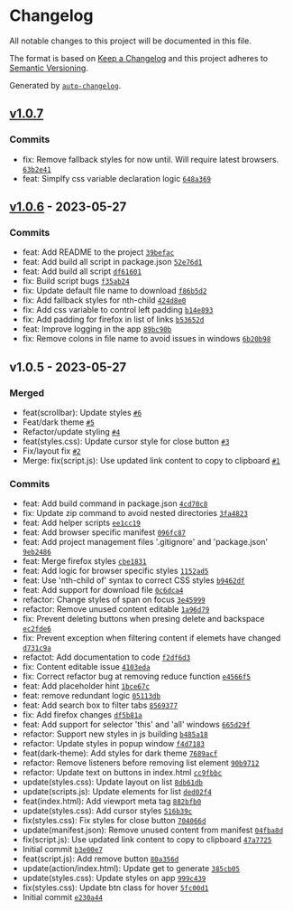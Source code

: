 # Changelog

All notable changes to this project will be documented in this file.

The format is based on [Keep a Changelog](https://keepachangelog.com/en/1.0.0/)
and this project adheres to [Semantic Versioning](https://semver.org/spec/v2.0.0.html).

Generated by [`auto-changelog`](https://github.com/CookPete/auto-changelog).

## [v1.0.7](https://github-personal/DanSM-5/tabs-to-links/compare/v1.0.6...v1.0.7)

### Commits

- fix: Remove fallback styles for now until. Will require latest browsers. [`63b2e41`](https://github-personal/DanSM-5/tabs-to-links/commit/63b2e41aee94187a095bb25dd0421f3049ad1af4)
- feat: Simplfy css variable declaration logic [`648a369`](https://github-personal/DanSM-5/tabs-to-links/commit/648a369d0931eb44561de7bb4d9daf3b54ef326b)

## [v1.0.6](https://github-personal/DanSM-5/tabs-to-links/compare/v1.0.5...v1.0.6) - 2023-05-27

### Commits

- feat: Add README to the project [`39befac`](https://github-personal/DanSM-5/tabs-to-links/commit/39befacfb9bf1bccbccf79405f801831747291f7)
- feat: Add build all script in package.json [`52e76d1`](https://github-personal/DanSM-5/tabs-to-links/commit/52e76d12e10740af1a6de28a2214d7c3ae009218)
- feat: Add build all script [`df61601`](https://github-personal/DanSM-5/tabs-to-links/commit/df6160155ae37243d90cb8df17c8cfdb91e23f06)
- fix: Build script bugs [`f35ab24`](https://github-personal/DanSM-5/tabs-to-links/commit/f35ab24bd10aeec9694ae7c8c73734a34f927494)
- fix: Update default file name to download [`f86b5d2`](https://github-personal/DanSM-5/tabs-to-links/commit/f86b5d2c23d08f8c40923dec1ea2338e7c3ee563)
- fix: Add fallback styles for nth-child [`424d8e0`](https://github-personal/DanSM-5/tabs-to-links/commit/424d8e01874da32ada23808a9d1421680c087303)
- fix: Add css variable to control left padding [`b14e893`](https://github-personal/DanSM-5/tabs-to-links/commit/b14e893d756a3ce213e2d302af7284b52ed1aaf3)
- fix: Add padding for firefox in list of links [`b53652d`](https://github-personal/DanSM-5/tabs-to-links/commit/b53652dbf8a60b2d48018682960f7466d391d7bd)
- feat: Improve logging in the app [`89bc90b`](https://github-personal/DanSM-5/tabs-to-links/commit/89bc90bfc4c1eca2589e229ea62b029a0ede588e)
- fix: Remove colons in file name to avoid issues in windows [`6b20b98`](https://github-personal/DanSM-5/tabs-to-links/commit/6b20b98dfebb0abf325ab9a3e0abc38baea9bdb9)

## v1.0.5 - 2023-05-27

### Merged

- feat(scrollbar): Update styles [`#6`](https://github-personal/DanSM-5/tabs-to-links/pull/6)
- Feat/dark theme [`#5`](https://github-personal/DanSM-5/tabs-to-links/pull/5)
- Refactor/update styling [`#4`](https://github-personal/DanSM-5/tabs-to-links/pull/4)
- feat(styles.css): Update cursor style for close button [`#3`](https://github-personal/DanSM-5/tabs-to-links/pull/3)
- Fix/layout fix [`#2`](https://github-personal/DanSM-5/tabs-to-links/pull/2)
- Merge: fix(script.js): Use updated link content to copy to clipboard [`#1`](https://github-personal/DanSM-5/tabs-to-links/pull/1)

### Commits

- feat: Add build command in package.json [`4cd70c8`](https://github-personal/DanSM-5/tabs-to-links/commit/4cd70c8feedb4b9f96085881e91580f6b2e24448)
- fix: Update zip command to avoid nested directories [`3fa4823`](https://github-personal/DanSM-5/tabs-to-links/commit/3fa48236ec2791d7dd73d697fb85262e2d326a4a)
- feat: Add helper scripts [`ee1cc19`](https://github-personal/DanSM-5/tabs-to-links/commit/ee1cc1959fc9f870c30640209146d7330eed2903)
- feat: Add browser specific manifest [`096fc87`](https://github-personal/DanSM-5/tabs-to-links/commit/096fc877afd0864c5dc529ebc8ff9f824b705f9e)
- feat: Add project management files '.gitignore' and 'package.json' [`9eb2486`](https://github-personal/DanSM-5/tabs-to-links/commit/9eb24861c2d7b2f9355d0a0727ea9ad89a2d160b)
- feat: Merge firefox styles [`cbe1831`](https://github-personal/DanSM-5/tabs-to-links/commit/cbe18318e2f51a4d38bf047bbebca31bdaf74da9)
- feat: Add logic for browser specific styles [`1152ad5`](https://github-personal/DanSM-5/tabs-to-links/commit/1152ad530db097eaff66a655d2dbed5abdcacf7e)
- feat: Use 'nth-child of' syntax to correct CSS styles [`b9462df`](https://github-personal/DanSM-5/tabs-to-links/commit/b9462dfc57cb9cd4a1a16e7fb1a6241a58b1addf)
- feat: Add support for download file [`0c6dca4`](https://github-personal/DanSM-5/tabs-to-links/commit/0c6dca41d1659e76f2083bcdcc20ed6659ca1fee)
- refactor: Change styles of span on focus [`3e45999`](https://github-personal/DanSM-5/tabs-to-links/commit/3e459993ffe4b55a79264d3bafc1aa26ab431705)
- refactor: Remove unused content editable [`1a96d79`](https://github-personal/DanSM-5/tabs-to-links/commit/1a96d7932a24224d826338dd428995d2297bd6eb)
- fix: Prevent deleting buttons when presing delete and backspace [`ec2fde6`](https://github-personal/DanSM-5/tabs-to-links/commit/ec2fde6e071bc7aa17295eb48dc48515537c9d71)
- fix: Prevent exception when filtering content if elemets have changed [`d731c9a`](https://github-personal/DanSM-5/tabs-to-links/commit/d731c9a9d84bed900fa6aa397b78b8b995f8d17b)
- refactot: Add documentation to code [`f2df6d3`](https://github-personal/DanSM-5/tabs-to-links/commit/f2df6d354fd110849101b7a9ef6ecb7a9e1ba490)
- fix: Content editable issue [`4103eda`](https://github-personal/DanSM-5/tabs-to-links/commit/4103edaac9f219a18256afcab5ab4e9e895b3407)
- fix: Correct refactor bug at removing reduce function [`e4566f5`](https://github-personal/DanSM-5/tabs-to-links/commit/e4566f55053b91ac5f2c40d37f0a29ef5af277e7)
- feat: Add placeholder hint [`1bce67c`](https://github-personal/DanSM-5/tabs-to-links/commit/1bce67cb7d0cb567e5bd73a399a6a2dbdf632040)
- feat: remove redundant logic [`05113db`](https://github-personal/DanSM-5/tabs-to-links/commit/05113db52449b28301e3de26ea5749282218e73b)
- feat: Add search box to filter tabs [`8569377`](https://github-personal/DanSM-5/tabs-to-links/commit/8569377473c1e7b96dbb39dad17a67c9fc708dbf)
- fix: Add firefox changes [`df5b81a`](https://github-personal/DanSM-5/tabs-to-links/commit/df5b81ad3cd14714e90d4241626083ff0b059e31)
- feat: Add support for selector 'this' and 'all' windows [`665d29f`](https://github-personal/DanSM-5/tabs-to-links/commit/665d29fffbd18e2a9f8ee91c4c205d34b191d9c5)
- refactor: Support new styles in js building [`b485a18`](https://github-personal/DanSM-5/tabs-to-links/commit/b485a18fbae0b48641563f7bf4f69bfd3dcda7a9)
- refactor: Update styles in popup window [`f4d7183`](https://github-personal/DanSM-5/tabs-to-links/commit/f4d718389cc22c65d1a340bcd13dae2c4459204f)
- feat(dark-theme): Add styles for dark theme [`7689acf`](https://github-personal/DanSM-5/tabs-to-links/commit/7689acfa6af6d77d50cedead28434fa74b8f8044)
- refactor: Remove listeners before removing list element [`90b9712`](https://github-personal/DanSM-5/tabs-to-links/commit/90b971294e5df9a4c067c443ff645956fab65fcc)
- refactor: Update text on buttons in index.html [`cc9fbbc`](https://github-personal/DanSM-5/tabs-to-links/commit/cc9fbbcbe55dce6b2f409bd744d995922e3a72e8)
- update(styles.css): Update layout on list [`8db61db`](https://github-personal/DanSM-5/tabs-to-links/commit/8db61dbb9ff96b954441aca863704bbbcb2743df)
- update(scripts.js): Update elements for list [`ded02f4`](https://github-personal/DanSM-5/tabs-to-links/commit/ded02f43a7a2658ef14a9bab0c2cc7b93d34b569)
- feat(index.html): Add viewport meta tag [`882bfb0`](https://github-personal/DanSM-5/tabs-to-links/commit/882bfb05880562c82eff9ff2514af38500c4bbd2)
- update(styles.css): Add cursor styles [`516b39c`](https://github-personal/DanSM-5/tabs-to-links/commit/516b39c7138af3998a0602ed04f7eaecd035a748)
- fix(styles.css): Fix styles for close button [`704066d`](https://github-personal/DanSM-5/tabs-to-links/commit/704066d279c0223176966f2834ce4893ce9bf858)
- update(manifest.json): Remove unused content from manifest [`04fba8d`](https://github-personal/DanSM-5/tabs-to-links/commit/04fba8db3f81d9782df039bd4288aecdbb613be6)
- fix(script.js): Use updated link content to copy to clipboard [`47a7725`](https://github-personal/DanSM-5/tabs-to-links/commit/47a772529c19f204960776d41907bfd49da3b284)
- Initial commit [`b3e00e7`](https://github-personal/DanSM-5/tabs-to-links/commit/b3e00e7c4d61e14ba03c6acc1b023c5829e7e31c)
- feat(script.js): Add remove button [`80a356d`](https://github-personal/DanSM-5/tabs-to-links/commit/80a356d48c0c56ec2c756433f44d1f2f828958c5)
- update(action/index.html): Update get to generate [`385cb05`](https://github-personal/DanSM-5/tabs-to-links/commit/385cb05ad7463b833edfa0b2897e7aa53d2dbab8)
- update(styles.css): Update styles on app [`999c439`](https://github-personal/DanSM-5/tabs-to-links/commit/999c439fe626ee78d4fc61d69d8d865b920c8003)
- fix(styles.css): Update btn class for hover [`5fc00d1`](https://github-personal/DanSM-5/tabs-to-links/commit/5fc00d1120d90230718dd910b0c20c2fc2d02f9c)
- Initial commit [`e230a44`](https://github-personal/DanSM-5/tabs-to-links/commit/e230a4493eebbd965f8a9514fa4a865fff4a6355)
